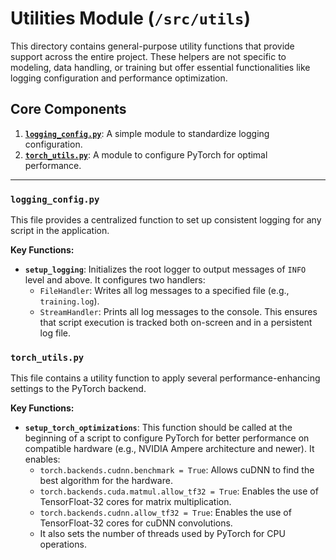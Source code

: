 # Utilities Module (`/src/utils`)

This directory contains general-purpose utility functions that provide support across the entire project. These helpers are not specific to modeling, data handling, or training but offer essential functionalities like logging configuration and performance optimization.

## Core Components

1.  [**`logging_config.py`**](#logging_configpy): A simple module to standardize logging configuration.
2.  [**`torch_utils.py`**](#torch_utilspy): A module to configure PyTorch for optimal performance.

---

### `logging_config.py`

This file provides a centralized function to set up consistent logging for any script in the application.

**Key Functions:**

* **`setup_logging`**: Initializes the root logger to output messages of `INFO` level and above. It configures two handlers:
    * `FileHandler`: Writes all log messages to a specified file (e.g., `training.log`).
    * `StreamHandler`: Prints all log messages to the console.
    This ensures that script execution is tracked both on-screen and in a persistent log file.

### `torch_utils.py`

This file contains a utility function to apply several performance-enhancing settings to the PyTorch backend.

**Key Functions:**

* **`setup_torch_optimizations`**: This function should be called at the beginning of a script to configure PyTorch for better performance on compatible hardware (e.g., NVIDIA Ampere architecture and newer). It enables:
    * `torch.backends.cudnn.benchmark = True`: Allows cuDNN to find the best algorithm for the hardware.
    * `torch.backends.cuda.matmul.allow_tf32 = True`: Enables the use of TensorFloat-32 cores for matrix multiplication.
    * `torch.backends.cudnn.allow_tf32 = True`: Enables the use of TensorFloat-32 cores for cuDNN convolutions.
    * It also sets the number of threads used by PyTorch for CPU operations.